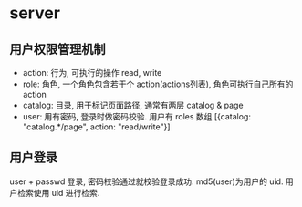 # server

## 用户权限管理机制

- action: 行为, 可执行的操作 read, write
- role: 角色, 一个角色包含若干个 action(actions列表), 角色可执行自己所有的 action
- catalog: 目录, 用于标记页面路径, 通常有两层 catalog & page
- user: 用有密码, 登录时做密码校验. 用户有 roles 数组 [{catalog: "catalog.*/page", action: "read/write"}]

## 用户登录

user + passwd 登录, 密码校验通过就校验登录成功. md5(user)为用户的 uid. 用户检索使用 uid 进行检索.
